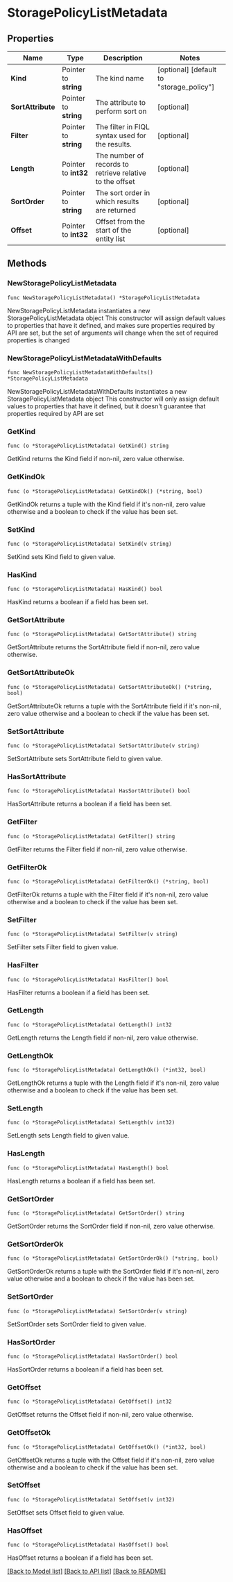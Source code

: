 # StoragePolicyListMetadata

## Properties

Name | Type | Description | Notes
------------ | ------------- | ------------- | -------------
**Kind** | Pointer to **string** | The kind name | [optional] [default to "storage_policy"]
**SortAttribute** | Pointer to **string** | The attribute to perform sort on | [optional] 
**Filter** | Pointer to **string** | The filter in FIQL syntax used for the results. | [optional] 
**Length** | Pointer to **int32** | The number of records to retrieve relative to the offset | [optional] 
**SortOrder** | Pointer to **string** | The sort order in which results are returned | [optional] 
**Offset** | Pointer to **int32** | Offset from the start of the entity list | [optional] 

## Methods

### NewStoragePolicyListMetadata

`func NewStoragePolicyListMetadata() *StoragePolicyListMetadata`

NewStoragePolicyListMetadata instantiates a new StoragePolicyListMetadata object
This constructor will assign default values to properties that have it defined,
and makes sure properties required by API are set, but the set of arguments
will change when the set of required properties is changed

### NewStoragePolicyListMetadataWithDefaults

`func NewStoragePolicyListMetadataWithDefaults() *StoragePolicyListMetadata`

NewStoragePolicyListMetadataWithDefaults instantiates a new StoragePolicyListMetadata object
This constructor will only assign default values to properties that have it defined,
but it doesn't guarantee that properties required by API are set

### GetKind

`func (o *StoragePolicyListMetadata) GetKind() string`

GetKind returns the Kind field if non-nil, zero value otherwise.

### GetKindOk

`func (o *StoragePolicyListMetadata) GetKindOk() (*string, bool)`

GetKindOk returns a tuple with the Kind field if it's non-nil, zero value otherwise
and a boolean to check if the value has been set.

### SetKind

`func (o *StoragePolicyListMetadata) SetKind(v string)`

SetKind sets Kind field to given value.

### HasKind

`func (o *StoragePolicyListMetadata) HasKind() bool`

HasKind returns a boolean if a field has been set.

### GetSortAttribute

`func (o *StoragePolicyListMetadata) GetSortAttribute() string`

GetSortAttribute returns the SortAttribute field if non-nil, zero value otherwise.

### GetSortAttributeOk

`func (o *StoragePolicyListMetadata) GetSortAttributeOk() (*string, bool)`

GetSortAttributeOk returns a tuple with the SortAttribute field if it's non-nil, zero value otherwise
and a boolean to check if the value has been set.

### SetSortAttribute

`func (o *StoragePolicyListMetadata) SetSortAttribute(v string)`

SetSortAttribute sets SortAttribute field to given value.

### HasSortAttribute

`func (o *StoragePolicyListMetadata) HasSortAttribute() bool`

HasSortAttribute returns a boolean if a field has been set.

### GetFilter

`func (o *StoragePolicyListMetadata) GetFilter() string`

GetFilter returns the Filter field if non-nil, zero value otherwise.

### GetFilterOk

`func (o *StoragePolicyListMetadata) GetFilterOk() (*string, bool)`

GetFilterOk returns a tuple with the Filter field if it's non-nil, zero value otherwise
and a boolean to check if the value has been set.

### SetFilter

`func (o *StoragePolicyListMetadata) SetFilter(v string)`

SetFilter sets Filter field to given value.

### HasFilter

`func (o *StoragePolicyListMetadata) HasFilter() bool`

HasFilter returns a boolean if a field has been set.

### GetLength

`func (o *StoragePolicyListMetadata) GetLength() int32`

GetLength returns the Length field if non-nil, zero value otherwise.

### GetLengthOk

`func (o *StoragePolicyListMetadata) GetLengthOk() (*int32, bool)`

GetLengthOk returns a tuple with the Length field if it's non-nil, zero value otherwise
and a boolean to check if the value has been set.

### SetLength

`func (o *StoragePolicyListMetadata) SetLength(v int32)`

SetLength sets Length field to given value.

### HasLength

`func (o *StoragePolicyListMetadata) HasLength() bool`

HasLength returns a boolean if a field has been set.

### GetSortOrder

`func (o *StoragePolicyListMetadata) GetSortOrder() string`

GetSortOrder returns the SortOrder field if non-nil, zero value otherwise.

### GetSortOrderOk

`func (o *StoragePolicyListMetadata) GetSortOrderOk() (*string, bool)`

GetSortOrderOk returns a tuple with the SortOrder field if it's non-nil, zero value otherwise
and a boolean to check if the value has been set.

### SetSortOrder

`func (o *StoragePolicyListMetadata) SetSortOrder(v string)`

SetSortOrder sets SortOrder field to given value.

### HasSortOrder

`func (o *StoragePolicyListMetadata) HasSortOrder() bool`

HasSortOrder returns a boolean if a field has been set.

### GetOffset

`func (o *StoragePolicyListMetadata) GetOffset() int32`

GetOffset returns the Offset field if non-nil, zero value otherwise.

### GetOffsetOk

`func (o *StoragePolicyListMetadata) GetOffsetOk() (*int32, bool)`

GetOffsetOk returns a tuple with the Offset field if it's non-nil, zero value otherwise
and a boolean to check if the value has been set.

### SetOffset

`func (o *StoragePolicyListMetadata) SetOffset(v int32)`

SetOffset sets Offset field to given value.

### HasOffset

`func (o *StoragePolicyListMetadata) HasOffset() bool`

HasOffset returns a boolean if a field has been set.


[[Back to Model list]](../README.md#documentation-for-models) [[Back to API list]](../README.md#documentation-for-api-endpoints) [[Back to README]](../README.md)


